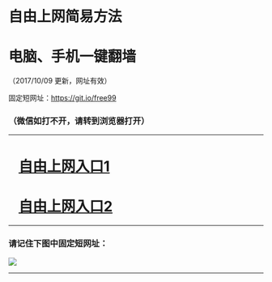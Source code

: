 ﻿# 自由上网简易方法

# 电脑、手机一键翻墙

（2017/10/09 更新，网址有效）

固定短网址：https://git.io/free99

### （微信如打不开，请转到浏览器打开）


***





# &nbsp;&nbsp; <a href="http://ft1923019644.fwq-tz-1001.info/fwqtz01.html?t=100900124851 " target="_blank">自由上网入口1</a>
# &nbsp;&nbsp; <a href="http://ft2172823052.fwq-tz-1002.info/fwqtz02.html?t=1009001222 " target="_blank">自由上网入口2</a>
***

### 请记住下图中固定短网址：

<img src="https://s3-us-west-2.amazonaws.com/fwq-1001/yjfq-20170905okok.png" /> 


***

